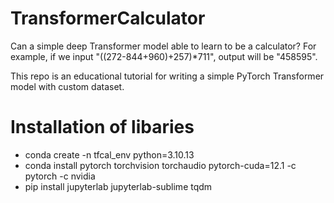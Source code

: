 # TransformerCalculator
Can a simple deep Transformer model able to learn to be a calculator? For example, if we input "((272-844+960)+257)*711", output will be "458595".

This repo is an educational tutorial for writing a simple PyTorch Transformer model with custom dataset.

# Installation of libaries
- conda create -n tfcal_env python=3.10.13
- conda install pytorch torchvision torchaudio pytorch-cuda=12.1 -c pytorch -c nvidia
- pip install jupyterlab jupyterlab-sublime tqdm